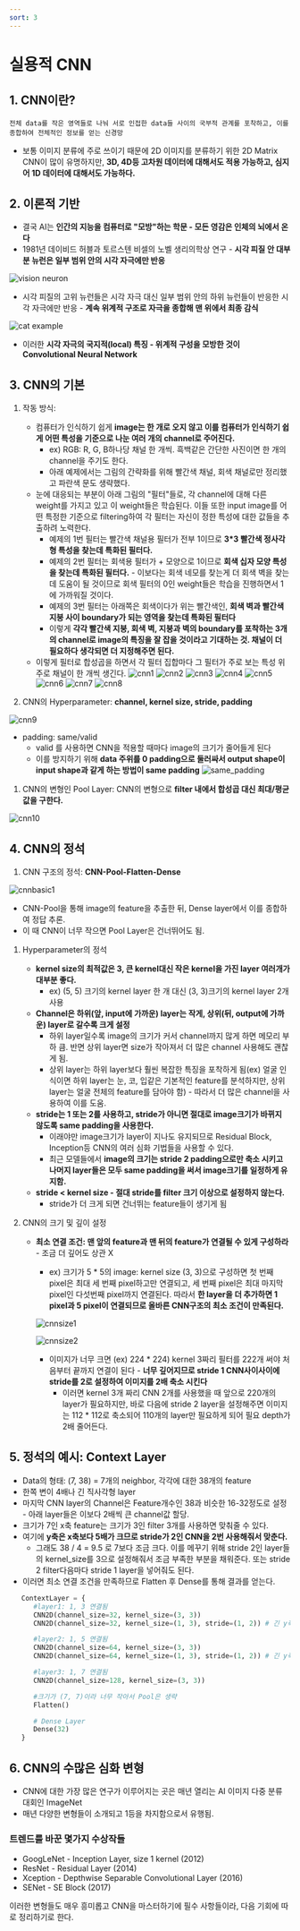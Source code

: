 ```yaml
---
sort: 3
---
```


# 실용적 CNN

## 1. CNN이란?
    전체 data를 작은 영역들로 나눠 서로 인접한 data들 사이의 국부적 관계를 포착하고, 이를 종합하여 전체적인 정보를 얻는 신경망

* 보통 이미지 분류에 주로 쓰이기 때문에 2D 이미지를 분류하기 위한 2D Matrix CNN이 많이 유명하지만, **3D, 4D등 고차원 데이터에 대해서도 적용 가능하고, 심지어 1D 데이터에 대해서도 가능하다.**

## 2. 이론적 기반
* 결국 AI는 **인간의 지능을 컴퓨터로 "모방"하는 학문 - 모든 영감은 인체의 뇌에서 온다**
* 1981년 데이비드 허블과 토르스텐 비셀의 노벨 생리의학상 연구 - **시각 피질 안 대부분 뉴런은 일부 범위 안의 시각 자극에만 반응**


![vision neuron](../images/visionneuron.jpg)

* 시각 피질의 고위 뉴런들은 시각 자극 대신 일부 범위 안의 하위 뉴런들이 반응한 시각 자극에만 반응 - **계속 위계적 구조로 자극을 종합해 맨 위에서 최종 감식**


![cat example](../images/visualneuronexample.png)

* 이러한 **시각 자극의 국지적(local) 특징 - 위계적 구성을 모방한 것이 Convolutional Neural Network**

## 3. CNN의 기본
1) 작동 방식:
   * 컴퓨터가 인식하기 쉽게 **image는 한 개로 오지 않고 이를 컴퓨터가 인식하기 쉽게 어떤 특성을 기준으로 나눈 여러 개의 channel로 주어진다.**
      * ex) RGB: R, G, B하나당 채널 한 개씩. 흑백같은 간단한 사진이면 한 개의 channel을 주기도 한다.
      * 아래 예제에서는 그림의 간략화를 위해 빨간색 채널, 회색 채널로만 정리했고 파란색 문도 생략했다.
   * 눈에 대응되는 부분이 아래 그림의 "필터"들로, 각 channel에 대해 다른 weight를 가지고 있고 이 weight들은 학습된다. 이들 또한 input image를 어떤 특정한 기준으로 filtering하여 각 필터는 자신이 정한 특성에 대한 값들을 추출하려 노력한다.
      * 예제의 1번 필터는 빨간색 채널용 필터가 전부 1이므로 **3*3 빨간색 정사각형 특성을 찾는데 특화된 필터다.**
      * 예제의 2번 필터는 회색용 필터가 + 모양으로 1이므로 **회색 십자 모양 특성을 찾는데 특화된 필터다.** - 이보다는 회색 네모를 찾는게 더 회색 벽을 찾는데 도움이 될 것이므로 회색 필터의 0인 weight들은 학습을 진행하면서 1에 가까워질 것이다.
      * 예제의 3번 필터는 아래쪽은 회색이다가 위는 빨간색인, **회색 벽과 빨간색 지붕 사이 boundary가 되는 영역을 찾는데 특화된 필터다**
      * 이렇게 **각각 빨간색 지붕, 회색 벽, 지붕과 벽의 boundary를 포착하는 3개의 channel로 image의 특징을 잘 잡을 것이라고 기대하는 것. 채널이 더 필요하다 생각되면 더 지정해주면 된다.**
   * 이렇게 필터로 합성곱을 하면서 각 필터 집합마다 그 필터가 주로 보는 특성 위주로 채널이 한 개씩 생긴다.
![cnn1](../images/cnndiagram1.png)
![cnn2](../images/cnndiagram2.png)
![cnn3](../images/cnndiagram3.png)
![cnn4](../images/cnndiagram4.png)
![cnn5](../images/cnndiagram5.png)
![cnn6](../images/cnndiagram6.png)
![cnn7](../images/cnndiagram7.png)
![cnn8](../images/cnndiagram8.png)

1) CNN의 Hyperparameter: **channel, kernel size, stride, padding**
   
![cnn9](../images/cnndiagram9.png)

* padding: same/valid
   * valid 를 사용하면 CNN을 적용할 때마다 image의 크기가 줄어들게 된다
   * 이를 방지하기 위해 **data 주위를 0 padding으로 둘러싸서 output shape이 input shape과 같게 하는 방법이 same padding**
![same_padding](../images/samepadding.png)

1) CNN의 변형인 Pool Layer: CNN의 변형으로 **filter 내에서 합성곱 대신 최대/평균 값을 구한다.**
   
![cnn10](../images/cnndiagram10.png)

## 4. CNN의 정석
1) CNN 구조의 정석: **CNN-Pool-Flatten-Dense**

![cnnbasic1](../images/cnnbasic1.png)

   * CNN-Pool을 통해 image의 feature을 추출한 뒤, Dense layer에서 이를 종합하여 정답 추론.
   * 이 때 CNN이 너무 작으면 Pool Layer은 건너뛰어도 됨.

1) Hyperparameter의 정석
   * **kernel size의 최적값은 3, 큰 kernel대신 작은 kernel을 가진 layer 여러개가 대부분 좋다.**
      * ex) (5, 5) 크기의 kernel layer 한 개 대신 (3, 3)크기의 kernel layer 2개 사용
   * **Channel은 하위(앞, input에 가까운) layer는 작게, 상위(뒤, output에 가까운) layer로 갈수록 크게 설정**
      * 하위 layer일수록 image의 크기가 커서 channel까지 많게 하면 메모리 부하 큼. 반면 상위 layer면 size가 작아져서 더 많은 channel 사용해도 괜찮게 됨.
      * 상위 layer는 하위 layer보다 훨씬 복잡한 특징을 포착하게 됨(ex) 얼굴 인식이면 하위 layer는 눈, 코, 입같은 기본적인 feature를 분석하지만, 상위 layer는 얼굴 전체의 feature를 담아야 함) - 따라서 더 많은 channel을 사용하여 이를 도움.
   * **stride는 1 또는 2를 사용하고, stride가 아니면 절대로 image크기가 바뀌지 않도록 same padding을 사용한다.**  
      * 이래야만 image크기가 layer이 지나도 유지되므로 Residual Block, Inception등 CNN의 여러 심화 기법들을 사용할 수 있다.
      * 최근 모델들에서 **image의 크기는 stride 2 padding으로만 축소 시키고 나머지 layer들은 모두 same padding을 써서 image크기를 일정하게 유지함.**
   * **stride < kernel size - 절대 stride를 filter 크기 이상으로 설정하지 않는다.**
      * stride가 더 크게 되면 건너뛰는 feature들이 생기게 됨
  
2) CNN의 크기 및 깊이 설정
   * **최소 연결 조건: 맨 앞의 feature과 맨 뒤의 feature가 연결될 수 있게 구성하라** - 조금 더 깊어도 상관 X
      * ex) 크기가 5 * 5의 image: 
      kernel size (3, 3)으로 구성하면 첫 번째 pixel은 최대 세 번째 pixel하고만 연결되고, 세 번째 pixel은 최대 마지막 pixel인 다섯번째 pixel까지 연결된다. 
      따라서 **한 layer을 더 추가하면 1 pixel과 5 pixel이 연결되므로 올바른 CNN구조의 최소 조건이 만족된다.**

      ![cnnsize1](../images/cnnsize1.png)

      ![cnnsize2](../images/cnnsize2.png)

      * 이미지가 너무 크면 (ex) 224 * 224) kernel 3짜리 필터를 222개 써야 처음부터 끝까지 연결이 된다 - **너무 깊어지므로 stride 1 CNN사이사이에 stride를 2로 설정하여 이미지를 2배 축소 시킨다**
         *  이러면 kernel 3개 짜리 CNN 2개를 사용했을 때 앞으로 220개의 layer가 필요하지만, 바로 다음에 stride 2 layer을 설정해주면 이미지는 112 * 112로 축소되어 110개의 layer만 필요하게 되어 필요 depth가 2배 줄어든다.
  
## 5. 정석의 예시: Context Layer
* Data의 형태: (7, 38) = 7개의 neighbor, 각각에 대한 38개의 feature
* 한쪽 변이 4배나 긴 직사각형 layer 
* 마지막 CNN layer의 Channel은 Feature개수인 38과 비슷한 16-32정도로 설정 - 아래 layer들은 이보다 2배씩 큰 channel값 할당.
* 크기가 7인 x축 feature는 크기가 3인 filter 3개를 사용하면 맞춰줄 수 있다.
* 여기에 **y축은 x축보다 5배가 크므로 stride가 2인 CNN을 2번 사용해줘서 맞춘다.**
   * 그래도 38 / 4 = 9.5 로 7보다 조금 크다. 이를 메꾸기 위해 stride 2인 layer들의 kernel_size를 3으로 설정해줘서 조금 부족한 부분을 채워준다. 또는 stride 2 filter다음마다 stride 1 layer을 넣어줘도 된다.
* 이러면 최소 연결 조건을 만족하므로 Flatten 후 Dense를 통해 결과를 얻는다.
  
```python
   ContextLayer = {
      #layer1: 1, 3 연결됨
      CNN2D(channel_size=32, kernel_size=(3, 3))
      CNN2D(channel_size=32, kernel_size=(1, 3), stride=(1, 2)) # 긴 y축 data를 2배로 축소

      #layer2: 1, 5 연결됨
      CNN2D(channel_size=64, kernel_size=(3, 3))
      CNN2D(channel_size=64, kernel_size=(1, 3), stride=(1, 2)) # 긴 y축 data를 2배로 축소

      #layer3: 1, 7 연결됨
      CNN2D(channel_size=128, kernel_size=(3, 3)) 

      #크기가 (7, 7)이라 너무 작아서 Pool은 생략
      Flatten()

      # Dense Layer
      Dense(32)
   }
```

## 6. CNN의 수많은 심화 변형
* CNN에 대한 가장 많은 연구가 이루어지는 곳은 매년 열리는 AI 이미지 다중 분류 대회인 ImageNet
* 매년 다양한 변형들이 소개되고 1등을 차지함으로서 유행됨.
  

### 트렌드를 바꾼 몇가지 수상작들
* GoogLeNet - Inception Layer, size 1 kernel (2012)
* ResNet - Residual Layer (2014)
* Xception - Depthwise Separable Convolutional Layer (2016)
* SENet - SE Block (2017)
  
이러한 변형들도 매우 흥미롭고 CNN을 마스터하기에 필수 사항들이라, 다음 기회에 따로 정리하기로 한다.